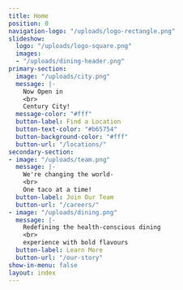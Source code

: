 ```yaml
---
title: Home
position: 0
navigation-logo: "/uploads/logo-rectangle.png"
slideshow:
  logo: "/uploads/logo-square.png"
  images:
  - "/uploads/dining-header.png"
primary-section:
  image: "/uploads/city.png"
  message: |-
    Now Open in
    <br>
    Century City!
  message-color: "#fff"
  button-label: Find a Location
  button-text-color: "#b65754"
  button-background-color: "#fff"
  button-url: "/locations/"
secondary-section:
- image: "/uploads/team.png"
  message: |-
    We're changing the world-
    <br>
    One taco at a time!
  button-label: Join Our Team
  button-url: "/careers/"
- image: "/uploads/dining.png"
  message: |-
    Redefining the health-conscious dining
    <br>
    experience with bold flavours
  button-label: Learn More
  button-url: "/our-story"
show-in-menu: false
layout: index
---
```


